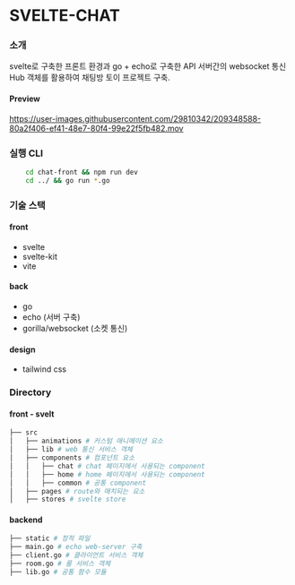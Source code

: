 # SVELTE-CHAT

### 소개
svelte로 구축한 프론트 환경과 go + echo로 구축한 API 서버간의 websocket 통신
Hub 객체를 활용하여 채팅방 토이 프로젝트 구축.

#### Preview


https://user-images.githubusercontent.com/29810342/209348588-80a2f406-ef41-48e7-80f4-99e22f5fb482.mov



### 실행 CLI
```bash
    cd chat-front && npm run dev
    cd ../ && go run *.go
```

### 기술 스택
#### front
- svelte
- svelte-kit
- vite

#### back
- go
- echo (서버 구축)
- gorilla/websocket (소켓 통신)

#### design
- tailwind css


### Directory
#### front - svelt
```bash
├── src
│   ├── animations # 커스텀 애니메이션 요소
│   ├── lib # web 통신 서비스 객체
│   ├── components # 컴포넌트 요소
│   │   ├── chat # chat 페이지에서 사용되는 component
│   │   ├── home # home 페이지에서 사용되는 component
│   │   ├── common # 공통 component
│   ├── pages # route와 매치되는 요소
│   ├── stores # svelte store
```
#### backend
```bash
├── static # 정적 파일
├── main.go # echo web-server 구축 
├── client.go # 클라이언트 서비스 객체
├── room.go # 룸 서비스 객체
├── lib.go # 공통 함수 모듈
```


